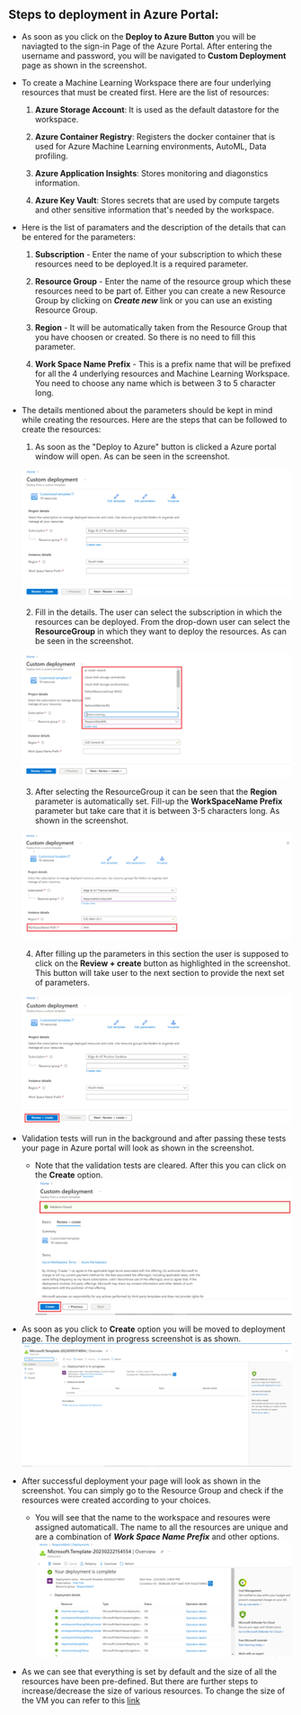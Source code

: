 ## Steps to deployment in Azure Portal:

- As soon as you click on the **Deploy to Azure Button** you will be naviagted to the sign-in Page of the Azure Portal. After entering the username and password, you will be navigated to **Custom Deployment** page as shown in the screenshot.

- To create a Machine Learning Workspace there are four underlying resources that must be created first. Here are the list of resources:

    1. **Azure Storage Account**: It is used as the default datastore for the workspace.

    2. **Azure Container Registry**: Registers the docker container that is used for Azure Machine Learning environments, AutoML, Data profiling.

    3. **Azure Application Insights**: Stores monitoring and diagonstics information.

    4. **Azure Key Vault**: Stores secrets that are used by compute targets and other sensitive information that's needed by the workspace.

- Here is the list of paramaters and the description of the details that can be entered for the parameters:

    1. **Subscription** - Enter the name of your subscription to which these resources need to be deployed.It is a required parameter.

    2. **Resource Group** - Enter the name of the resource group which these resources need to be part of. Either you can create a new Resource Group by clicking on **_Create new_** link or you can use an existing Resource Group.

    3. **Region** - It will be automatically taken from the Resource Group that you have choosen or created. So there is no need to fill this parameter.

    4. **Work Space Name Prefix** - This is a prefix name that will be prefixed for all the 4 underlying resources and Machine Learning Workspace. You need to choose any name which is between 3 to 5 character long.

-   The details mentioned about the parameters should be kept in mind while creating the resources. Here are the steps that can be followed to create the resources:

    1. As soon as the "Deploy to Azure" button is clicked a Azure portal window will open. As can be seen in the screenshot.
    
    ![Open Up Machine Learning Studio](/documentation/media/resource_deployment/basictemplate.png)

    2. Fill in the details. The user can select the subscription in which the resources can be deployed. From the drop-down user can select the **ResourceGroup** in which they want to deploy the resources. As can be seen in the screenshot.

    ![Open Up Machine Learning Studio](/documentation/media/resource_deployment/custom_deployment_param.png)

    3. After selecting the ResourceGroup it can be seen that the **Region** parameter is automatically set. Fill-up the **WorkSpaceName Prefix** parameter but take care that it is between 3-5 characters long. As shown in the screenshot.

    ![Open Up Machine Learning Studio](/documentation/media/resource_deployment/deploymentparameters2.png)

    4. After filling up the parameters in this section the user is supposed to click on the **Review + create** button as highlighted in the screenshot. This button will take user to the next section to provide the next set of parameters.

    ![Open Up Machine Learning Studio](/documentation/media/resource_deployment/deploymentparameters2_1.png)

- Validation tests will run in the background and after passing these tests your page in Azure portal will look as shown in the screenshot. 
    * Note that the validation tests are cleared. After this you can click on the **Create** option.
![Validation](/documentation/media/resource_deployment/Validation_param.png)

- As soon as you click to **Create** option you will be moved to deployment page. The deployment in progress screenshot is as shown.
![Deployment In progress](/documentation/media/resource_deployment/deployment_in_progress.png)

- After successful deployment your page will look as shown in the screenshot. You can simply go to the Resource Group and check if the resources were created according to your choices. 
    * You will see that the name to the workspace and resoures were assigned automaticall. The name to all the resources are unique and are a combination of **_Work Space Name Prefix_** and other options.
![Deployment succeed](/documentation/media/resource_deployment/deployment_succeed.png)

- As we can see that everything is set by default and the size of all the resources have been pre-defined. But there are further steps to increase/decrease the size of various resources. To change the size of the VM you can refer to this [link](/documentation/ScalingtheVMsize.md)